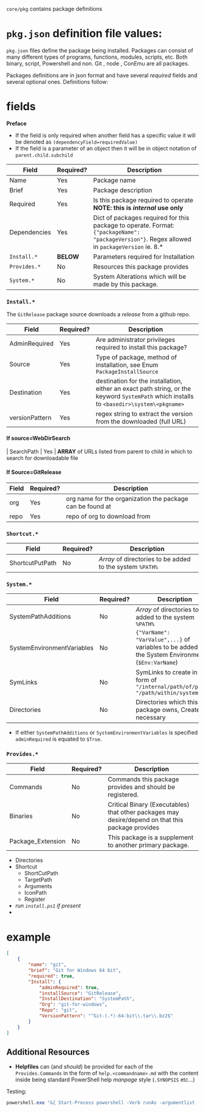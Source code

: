 
`core/pkg` contains package definitions 



# `pkg.json` definition file values:

`pkg.json` files define the package being installed. Packages can consist of many different types of programs, functions, modules, scripts, etc. Both binary, script, Powershell and non. Git , node , ConEmu are all packages.

Packages definitions are in json format and have several *required* fields and several optional ones. Definitions follow:


# fields

**Preface**

- If the field is only required when another field has a specific value it will be denoted as `(dependencyField=requiredValue)`
- If the field is a parameter of an object then it will be in object notation of `parent.child.subchild`


| Field                 | Required? | Description
|---                    |---        |---          
| Name                  | Yes       | Package name
| Brief                 | Yes       | Package description
| Required              | Yes       | Is this package required to operate **NOTE: this is _internal_ use only**
| Dependencies          | Yes       | Dict of packages required for this package to operate. Format: `{"packageName": "packageVersion"}`. Regex allowed in `packageVersion` ie. 8.*
| `Install.*`           | **BELOW** | Parameters required for Installation
| `Provides.*`          | No        | Resources this package provides
| `System.*`            | No        | System Alterations which will be made by this package.

### `Install.*`

The `GitRelease` package source downloads a *release* from a github repo.

| Field					| Required? | Description
|---					|---        |---       
| AdminRequired         | Yes       | Are administrator privileges required to install this package?
| Source                | Yes       | Type of package, method of installation, see Enum `PackageInstallSource`
| Destination	        | Yes		| destination for the installation, either an exact path string, or the keyword `SystemPath` which installs to `<basedir>\system\<pkgname>`
| versionPattern		| Yes		| regex string to extract the version from the downloaded (full URL)

#### If source=WebDirSearch
| SearchPath			| Yes		| **ARRAY** of URLs listed from parent to child in which to search for downloadable file

#### If Source=GitRelease
| Field					| Required? | Description
|---					|---        |---       
| org					| Yes		| org name for the organization the package can be found at
| repo					| Yes		| repo of org to download from

### `Shortcut.*`

| Field                 | Required? | Description
|---                    |---        |---      
| ShortcutPutPath       | No        | *Array* of directories to be added to the system `%PATH%`

### `System.*`

| Field                 | Required? | Description
|---                    |---        |---      
| SystemPathAdditions   | No        | *Array* of directories to be added to the system `%PATH%`
| SystemEnvironmentVariables | No   | `{"VarName": "VarValue",...}` of variables to be added to the System Environment (`$Env:VarName`)
| SymLinks              | No        | SymLinks to create in the form of `"/internal/path/of/pkg/": "/path/within/system"`
| Directories           | No        | Directories which this package owns, Created if necessary

* If either `SystemPathAdditions` or `SystemEnvironmentVariables` is specified `adminRequired` is equated to `$True`.

### `Provides.*`

| Field                 | Required? | Description
|---                    |---        |---      
| Commands              | No        | Commands this package provides and should be registered.
| Binaries              | No        | Critical Binary (Executables) that other packages may desire/depend on that this package provides
| Package_Extension     | No        | This package is a supplement to another primary package.



- Directories
- Shortcut
    - ShortCutPath
    - TargetPath
    - Arguments
    - IconPath
    - Register
- *run `install.ps1` if present*
- 


# example


```json
[
    {
        "name": "git",
        "brief": "Git for Windows 64 bit",
		"required": true,
        "Install": {
	    	"adminRequired": true,
            "installSource": "GitRelease",
            "InstallDestination": "SystemPath",
            "Org": "git-for-windows",
            "Repo": "git",
            "VersionPattern": "^Git-(.*)-64-bit\\.tar\\.bz2$"
        }
    }
]
```

## Additional Resources

* **Helpfiles** can (and _should_) be provided for each of the `Provides.Commands` in the form of `help.<commandname>.md` with the content inside being standard PowerShell help _manpage_ style (`.SYNOPSIS` etc...)

Testing:
```powershell
powershell.exe "&{ Start-Process powershell -Verb runAs -argumentlist '&{ Install-OmegaPackage vim;Pause;}'}"
```